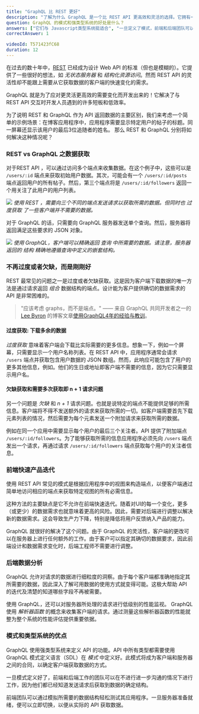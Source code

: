 ```yaml
---
title: "GraphQL 比 REST 更好"
description: "了解为什么 GraphQL 是一个比 REST API 更高效和灵活的选择。它拥有一个强大的类型系统，从而避免了前端过度或者欠缺获取数据的问题。"
question: GraphQL 的模式和强类型系统的好处是什么？
answers: ["它们与 Javascript类型系统挺适合", "一旦定义了模式，前端和后端团队可以独立工作", "它解决了 n + 1 请求问题", "逗我呢: GraphQL 更本就没有类型系统"]
correctAnswer: 1

videoId: T571423fC68
duration: 12
---
```


在过去的数十年中，[REST](https://en.wikipedia.org/wiki/Representational_state_transfer) 已经成为设计 Web API 的标准（但也是模糊的）。它提供了一些很好的想法，如 *无状态服务器* 和 *结构化资源访问*。然而 REST API 的灵活性却不能跟上需要从它获取数据的客户端的快速变化的需求。

GraphQL 就是为了应对更灵活更高效的需要变化而开发出来的！它解决了与 REST API 交互时开发人员遇到的许多短板和低效率。

为了说明 REST 和 GraphQL 作为 API 返回数据的主要区别，我们来考虑一个简单的示例场景：在博客应用程序中，应用程序需要显示特定用户的帖子的标题。同一屏幕还显示该用户的最后3位追随者的姓名。 那么 REST 和 GraphQL 分别将如何解决这种情况呢？

### REST vs GraphQL 之数据获取

对于REST API ，可以通过访问多个端点来收集数据。在这个例子中，这些可以是 `/users/:id` 端点来获取初始用户数据。其次，可能会有一个 `/users/:id/posts` 端点返回用户的所有帖子。然后，第三个端点将是 `/users/:id/followers` 返回一个用关注了此用户的用户列表。

![](http://imgur.com/VIWd5I5.png)
*使用 REST ，需要向三个不同的端点发送请求以获取所需的数据。但同时也 _过度获取_ 了一些客户端并不需要的数据。*

对于 GraphQL 的话，只需要向 GraphQL 服务器发送单个查询。然后，服务器将返回满足这些要求的 JSON 对象。

![](http://imgur.com/uY50GHz.png)
*使用 GraphQL，客户端可以精确返回 _查询_ 中所需要的数据。请注意，服务器返回的 _结构_ 精确地遵循查询中定义的嵌套结构。*

### 不再过度或者欠缺，而是刚刚好

REST 最常见的问题之一是过度或者欠缺获取。这是因为客户端下载数据的唯一方法是通过请求返回 _组合_ 数据结构的端点。设计能为客户提供确切的数据需求的 API 是非常困难的。

> "应该考虑 graphs，而不是端点。" —— 来自 GraphQL 共同开发者之一的 [Lee Byron](https://twitter.com/leeb) 的博客文章[使用GraphQL4年的经验与教训](http://www.graphql.com/articles/4-years-of-graphql-lee-byron)。

#### 过度获取: 下载多余的数据

*过度获取* 意味着客户端会下载比实际需要的更多信息。想象一下，例如一个屏幕，只需要显示一个用户名称列表。在 REST API 中，应用程序通常会请求 `/users` 端点并获取包含用户数据的 JSON 数组。然而，此响应可能包含了用户的更多其他信息，例如。他们的生日或地址即客户端不需要的信息，因为它只需要显示用户名。

#### 欠缺获取和需要多次获取即 n + 1 请求问题

另一个问题是 *欠缺* 和 *n + 1* 请求问题。也就是说特定的端点不能提供足够的所需信息。客户端将不得不发送额外的请求来获取所需的一切。如客户端需要首先下载元素列表的情况，然后需要为每个元素发送一个附加请求来获取所需的数据。

例如在同一个应用中需要显示每个用户的最后三个关注者。API 提供了附加端点 `/users/:id/followers`。为了能够获取所需的信息应用程序必须先向 `/users` 端点发出一个请求，再通过请求 `/users/:id/followers` 端点获取每个用户的关注者信息。

### 前端快速产品迭代

使用 REST API 常见的模式是根据应用程序中的视图来构造端点，以便客户端通过简单地访问相应的端点来获取特定视图的所有必需信息。

这种方法的主要缺点是它不允许在前端快速迭代。随着对UI的每一个变化，更多（或更少）的数据需求也就意味着更高的风险。因此，需要对后端进行调整以解决新的数据需求。这会导致生产力下降，特别是降低将用户反馈纳入产品的能力。

GraphQL 就很好的解决了这个问题。由于 GraphQL 的灵活性，客户端的更改可以在服务器上进行任何额外的工作。由于客户可以指定其确切的数据要求，因此前端设计和数据需求变化时，后端工程师不需要进行调整。

### 后端数据分析

GraphQL 允许对请求的数据进行细粒度的洞察。由于每个客户端都准确地指定其所需要的数据，因此深入了解可用数据的使用方式就变得可能。这极大帮助 API 的迭代及清楚的知道哪些字段不再被需要。

使用 GraphQL，还可以对服务器所处理的请求进行低级别的性能监视。 GraphQL 使用 *解析器函数* 的概念来收集客户端的请求。通过测量这些解析器函数的性能就整为整个系统的性能评估提供重要依据。

### 模式和类型系统的优点

GraphQL 使用强类型系统来定义 API 的功能。API 中所有类型都需要使用 GraphQL 模式定义语言（SDL）在 *模式* 中定义好。此模式将成为客户端和服务器之间的合同，以确定客户端获取数据的方式。

一旦模式定义好了，前端和后端工作的团队可以在不进行进一步沟通的情况下进行工作，因为他们都已经知道发送请求后获取到数据的确定结构。

前端团队可以通过模拟所需要的数据结构轻松测试其应用程序。一旦服务器准备就绪，便可以立即切换，以便从实际的 API 获取数据。
